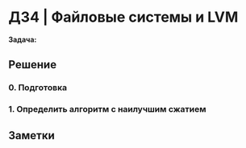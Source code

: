 # ДЗ4 | Файловые системы и LVM
**Задача:** 

## Решение
### 0. Подготовка
### 1. Определить алгоритм с наилучшим сжатием
## Заметки